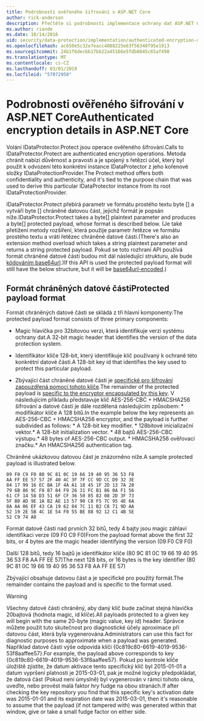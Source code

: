 ```yaml
---
title: Podrobnosti ověřeného šifrování v ASP.NET Core
author: rick-anderson
description: Přečtěte si podrobnosti implementace ochrany dat ASP.NET Core ověření šifrování.
ms.author: riande
ms.date: 10/14/2016
uid: security/data-protection/implementation/authenticated-encryption-details
ms.openlocfilehash: ac650e5c32e7eacc4088225e63f56340f95e1913
ms.sourcegitcommit: 24b1f6decbb17bb22a45166e5fdb0845c65af498
ms.translationtype: MT
ms.contentlocale: cs-CZ
ms.lasthandoff: 03/01/2019
ms.locfileid: "57072958"
---
```

# <a name="authenticated-encryption-details-in-aspnet-core"></a><span data-ttu-id="3b1cf-103">Podrobnosti ověřeného šifrování v ASP.NET Core</span><span class="sxs-lookup"><span data-stu-id="3b1cf-103">Authenticated encryption details in ASP.NET Core</span></span>

<a name="data-protection-implementation-authenticated-encryption-details"></a>

<span data-ttu-id="3b1cf-104">Volání IDataProtector.Protect jsou operace ověřeného šifrování.</span><span class="sxs-lookup"><span data-stu-id="3b1cf-104">Calls to IDataProtector.Protect are authenticated encryption operations.</span></span> <span data-ttu-id="3b1cf-105">Metoda chránit nabízí důvěrnost a pravosti a je spojený s řetězci účel, který byl použit k odvození této konkrétní instance IDataProtector z jeho kořenové složky IDataProtectionProvider.</span><span class="sxs-lookup"><span data-stu-id="3b1cf-105">The Protect method offers both confidentiality and authenticity, and it's tied to the purpose chain that was used to derive this particular IDataProtector instance from its root IDataProtectionProvider.</span></span>

<span data-ttu-id="3b1cf-106">IDataProtector.Protect přebírá parametr ve formátu prostého textu byte [] a vytváří byte [] chráněné datovou část, jejichž formát je popsán níže.</span><span class="sxs-lookup"><span data-stu-id="3b1cf-106">IDataProtector.Protect takes a byte[] plaintext parameter and produces a byte[] protected payload, whose format is described below.</span></span> <span data-ttu-id="3b1cf-107">(Je také přetížení metody rozšíření, která použije parametr řetězce ve formátu prostého textu a vrátí řetězec chráněné datové části.</span><span class="sxs-lookup"><span data-stu-id="3b1cf-107">(There's also an extension method overload which takes a string plaintext parameter and returns a string protected payload.</span></span> <span data-ttu-id="3b1cf-108">Pokud se toto rozhraní API používá formát chráněné datové části budou mít dál následující strukturu, ale bude [kódováním base64url](https://tools.ietf.org/html/rfc4648#section-5).)</span><span class="sxs-lookup"><span data-stu-id="3b1cf-108">If this API is used the protected payload format will still have the below structure, but it will be [base64url-encoded](https://tools.ietf.org/html/rfc4648#section-5).)</span></span>

## <a name="protected-payload-format"></a><span data-ttu-id="3b1cf-109">Formát chráněných datové části</span><span class="sxs-lookup"><span data-stu-id="3b1cf-109">Protected payload format</span></span>

<span data-ttu-id="3b1cf-110">Formát chráněných datové části se skládá z tři hlavní komponenty:</span><span class="sxs-lookup"><span data-stu-id="3b1cf-110">The protected payload format consists of three primary components:</span></span>

* <span data-ttu-id="3b1cf-111">Magic hlavička pro 32bitovou verzi, která identifikuje verzi systému ochrany dat.</span><span class="sxs-lookup"><span data-stu-id="3b1cf-111">A 32-bit magic header that identifies the version of the data protection system.</span></span>

* <span data-ttu-id="3b1cf-112">Identifikátor klíče 128-bit, který identifikuje klíč používaný k ochraně této konkrétní datové části.</span><span class="sxs-lookup"><span data-stu-id="3b1cf-112">A 128-bit key id that identifies the key used to protect this particular payload.</span></span>

* <span data-ttu-id="3b1cf-113">Zbývající část chráněné datové části je [specifické pro šifrování zapouzdřená pomocí tohoto klíče](xref:security/data-protection/implementation/subkeyderivation#data-protection-implementation-subkey-derivation).</span><span class="sxs-lookup"><span data-stu-id="3b1cf-113">The remainder of the protected payload is [specific to the encryptor encapsulated by this key](xref:security/data-protection/implementation/subkeyderivation#data-protection-implementation-subkey-derivation).</span></span> <span data-ttu-id="3b1cf-114">V následujícím příkladu představuje klíč AES-256-CBC + HMACSHA256 šifrování a datové části je dále rozdělená následujícím způsobem: \* modifikátor klíče A 128 bitů.</span><span class="sxs-lookup"><span data-stu-id="3b1cf-114">In the example below the key represents an AES-256-CBC + HMACSHA256 encryptor, and the payload is further subdivided as follows: \* A 128-bit key modifier.</span></span> <span data-ttu-id="3b1cf-115">\* 128bitové inicializační vektor.</span><span class="sxs-lookup"><span data-stu-id="3b1cf-115">\* A 128-bit initialization vector.</span></span> <span data-ttu-id="3b1cf-116">\* 48 bajtů AES-256-CBC výstupu.</span><span class="sxs-lookup"><span data-stu-id="3b1cf-116">\* 48 bytes of AES-256-CBC output.</span></span> <span data-ttu-id="3b1cf-117">\* HMACSHA256 ověřovací značku.</span><span class="sxs-lookup"><span data-stu-id="3b1cf-117">\* An HMACSHA256 authentication tag.</span></span>

<span data-ttu-id="3b1cf-118">Chráněné ukázkovou datovou část je znázorněno níže.</span><span class="sxs-lookup"><span data-stu-id="3b1cf-118">A sample protected payload is illustrated below.</span></span>

```
09 F0 C9 F0 80 9C 81 0C 19 66 19 40 95 36 53 F8
AA FF EE 57 57 2F 40 4C 3F 7F CC 9D CC D9 32 3E
84 17 99 16 EC BA 1F 4A A1 18 45 1F 2D 13 7A 28
79 6B 86 9C F8 B7 84 F9 26 31 FC B1 86 0A F1 56
61 CF 14 58 D3 51 6F CF 36 50 85 82 08 2D 3F 73
5F B0 AD 9E 1A B2 AE 13 57 90 C8 F5 7C 95 4E 6A
8A AA 06 EF 43 CA 19 62 84 7C 11 B2 C8 71 9D AA
52 19 2E 5B 4C 1E 54 F0 55 BE 88 92 12 C1 4B 5E
52 C9 74 A0
```

<span data-ttu-id="3b1cf-119">Formát datové části nad prvních 32 bitů, tedy 4 bajty jsou magic záhlaví identifikaci verze (09 F0 C9 F0)</span><span class="sxs-lookup"><span data-stu-id="3b1cf-119">From the payload format above the first 32 bits, or 4 bytes are the magic header identifying the version (09 F0 C9 F0)</span></span>

<span data-ttu-id="3b1cf-120">Další 128 bitů, tedy 16 bajtů je identifikátor klíče (80 9C 81 0C 19 66 19 40 95 36 53 F8 AA FF EE 57)</span><span class="sxs-lookup"><span data-stu-id="3b1cf-120">The next 128 bits, or 16 bytes is the key identifier (80 9C 81 0C 19 66 19 40 95 36 53 F8 AA FF EE 57)</span></span>

<span data-ttu-id="3b1cf-121">Zbývající obsahuje datovou část a je specifické pro použitý formát.</span><span class="sxs-lookup"><span data-stu-id="3b1cf-121">The remainder contains the payload and is specific to the format used.</span></span>

>[!WARNING]
> <span data-ttu-id="3b1cf-122">Všechny datové části chráněný, aby daný klíč bude začínat stejná hlavička 20bajtová (hodnota magic, id klíče).</span><span class="sxs-lookup"><span data-stu-id="3b1cf-122">All payloads protected to a given key will begin with the same 20-byte (magic value, key id) header.</span></span> <span data-ttu-id="3b1cf-123">Správce můžete použít tuto skutečnost pro diagnostické účely aproximace při datovou část, která byla vygenerována.</span><span class="sxs-lookup"><span data-stu-id="3b1cf-123">Administrators can use this fact for diagnostic purposes to approximate when a payload was generated.</span></span> <span data-ttu-id="3b1cf-124">Například datové části výše odpovídá klíči {0c819c80-6619-4019-9536-53f8aaffee57}.</span><span class="sxs-lookup"><span data-stu-id="3b1cf-124">For example, the payload above corresponds to key {0c819c80-6619-4019-9536-53f8aaffee57}.</span></span> <span data-ttu-id="3b1cf-125">Pokud po kontrole klíče úložiště zjistíte, že datum aktivace tento specifický klíč byl 2015-01-01 a datum vypršení platnosti je 2015-03-01, pak je možné logicky předpokládat, že datová část (Pokud není úmyslně) byl vygenerován v rámci tohoto okna, uveďte, nebo provést malá faktor hry fudge na obou stranách.</span><span class="sxs-lookup"><span data-stu-id="3b1cf-125">If after checking the key repository you find that this specific key's activation date was 2015-01-01 and its expiration date was 2015-03-01, then it's reasonable to assume that the payload (if not tampered with) was generated within that window, give or take a small fudge factor on either side.</span></span>
